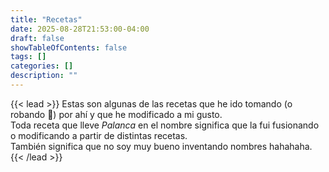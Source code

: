 ```yaml
---
title: "Recetas"  
date: 2025-08-28T21:53:00-04:00  
draft: false
showTableOfContents: false
tags: []  
categories: []  
description: ""
---
```


{{< lead >}}
Estas son algunas de las recetas que he ido tomando (o robando 🙈) por ahí y que he modificado a mi gusto.  
Toda receta que lleve *Palanca* en el nombre significa que la fui fusionando o modificando a partir de distintas recetas.  
También significa que no soy muy bueno inventando nombres hahahaha.
{{< /lead >}}